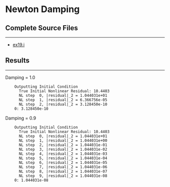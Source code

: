 # Newton Damping

## Complete Source Files
---

- [ex19.i](https://github.com/idaholab/moose/blob/devel/examples/ex19_dampers/ex19.i)

## Results
---

Damping = 1.0 
```pre
    Outputting Initial Condition
      True Initial Nonlinear Residual: 10.4403
      NL step  0, |residual|_2 = 1.044031e+01
      NL step  1, |residual|_2 = 6.366756e-05
      NL step  2, |residual|_2 = 3.128450e-10
    0: 3.128450e-10
```

Damping = 0.9 
```pre
    Outputting Initial Condition
      True Initial Nonlinear Residual: 10.4403
      NL step  0, |residual|_2 = 1.044031e+01
      NL step  1, |residual|_2 = 1.044031e+00
      NL step  2, |residual|_2 = 1.044031e-01
      NL step  3, |residual|_2 = 1.044031e-02
      NL step  4, |residual|_2 = 1.044031e-03
      NL step  5, |residual|_2 = 1.044031e-04
      NL step  6, |residual|_2 = 1.044031e-05
      NL step  7, |residual|_2 = 1.044031e-06
      NL step  8, |residual|_2 = 1.044031e-07
      NL step  9, |residual|_2 = 1.044031e-08
    0: 1.044031e-08
```
